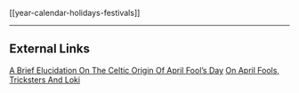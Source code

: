 [[year-calendar-holidays-festivals]]

---

## External Links
[A Brief Elucidation On The Celtic Origin Of April Fool’s Day](https://aryaakasha.com/2017/04/01/a-brief-elucidation-on-the-celtic-origin-of-april-fools-day/)
[On April Fools, Tricksters And Loki](https://aryaakasha.com/2017/04/01/on-april-fools-tricksters-and-loki/)